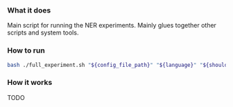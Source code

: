 ### What it does

Main script for running the NER experiments. Mainly glues together other scripts and system tools.

### How to run

```bash
bash ./full_experiment.sh "${config_file_path}" "${language}" "${should_confirm}"
```

### How it works

TODO